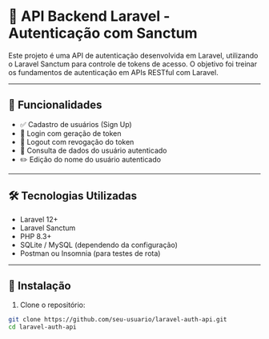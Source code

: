 # 🔐 API Backend Laravel - Autenticação com Sanctum

Este projeto é uma API de autenticação desenvolvida em Laravel, utilizando o Laravel Sanctum para controle de tokens de acesso. O objetivo foi treinar os fundamentos de autenticação em APIs RESTful com Laravel.

---

## 🚀 Funcionalidades

- ✅ Cadastro de usuários (Sign Up)
- 🔑 Login com geração de token
- 🚪 Logout com revogação do token
- 👤 Consulta de dados do usuário autenticado
- ✏️ Edição do nome do usuário autenticado

---

## 🛠️ Tecnologias Utilizadas

- Laravel 12+
- Laravel Sanctum
- PHP 8.3+
- SQLite / MySQL (dependendo da configuração)
- Postman ou Insomnia (para testes de rota)

---

## 🔧 Instalação

1. Clone o repositório:

```bash
git clone https://github.com/seu-usuario/laravel-auth-api.git
cd laravel-auth-api
